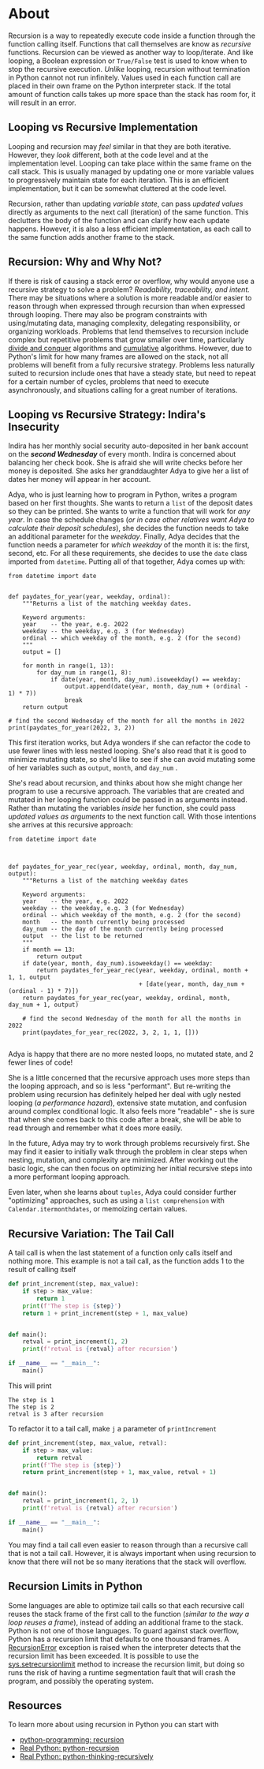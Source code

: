 # About

Recursion is a way to repeatedly execute code inside a function through the function calling itself.
Functions that call themselves are know as _recursive_ functions.
Recursion can be viewed as another way to loop/iterate. 
And like looping, a Boolean expression or `True/False` test is used to know when to stop the recursive execution.
_Unlike_ looping, recursion without termination in Python cannot not run infinitely.
Values used in each function call are placed in their own frame on the Python interpreter stack.
If the total amount of function calls takes up more space than the stack has room for, it will result in an error.

## Looping vs Recursive Implementation

Looping and recursion may _feel_ similar in that they are both iterative.
However, they _look_ different, both at the code level and at the implementation level.
Looping can take place within the same frame on the call stack.
This is usually managed by updating one or more variable values to progressively maintain state for each iteration.
This is an efficient implementation, but it can be somewhat cluttered at the code level.

Recursion, rather than updating _variable state_, can pass _updated values_ directly as arguments to the next call (iteration) of the same function.
This declutters the body of the function and can clarify how each update happens.
However,  it is also a less efficient implementation, as each call to the same function adds another frame to the stack.

## Recursion: Why and Why Not?

If there is risk of causing a stack error or overflow, why would anyone use a recursive strategy to solve a problem?
_Readability, traceability, and intent._ 
There may be situations where a solution is more readable and/or easier to reason through when expressed through recursion than when expressed through looping.
There may also be program constraints with using/mutating data, managing complexity, delegating responsibility, or organizing workloads.
Problems that lend themselves to recursion include complex but repetitive problems that grow smaller over time, particularly [divide and conquer][divide and conquer] algorithms and [cumulative][cumulative] algorithms.
However, due to Python's limit for how many frames are allowed on the stack, not all problems will benefit from a fully recursive strategy.
Problems less naturally suited to recursion include ones that have a steady state, but need to repeat for a certain number of cycles, problems that need to execute asynchronously, and situations calling for a great number of iterations.

## Looping vs Recursive Strategy: Indira's Insecurity

Indira has her monthly social security auto-deposited in her bank account on the **_second Wednesday_** of every month.
Indira is concerned about balancing her check book.
She is afraid she will write checks before her money is deposited.
She asks her granddaughter Adya to give her a list of dates her money will appear in her account.

Adya, who is just learning how to program in Python, writes a program based on her first thoughts.
She wants to return a `list` of the deposit dates so they can be printed.
She wants to write a function that will work for _any year_.
In case the schedule changes (_or in case other relatives want Adya to calculate their deposit schedules_),  she decides the function needs to take an additional parameter for the _weekday_.
Finally, Adya decides that the function needs a parameter for _which weekday_ of the month it is: the first, second, etc.
For all these requirements, she decides to use the `date` class imported from `datetime`.
Putting all of that together, Adya comes up with:

```
from datetime import date


def paydates_for_year(year, weekday, ordinal):
    """Returns a list of the matching weekday dates.
    
    Keyword arguments:
    year    -- the year, e.g. 2022
    weekday -- the weekday, e.g. 3 (for Wednesday)
    ordinal -- which weekday of the month, e.g. 2 (for the second)
    """
    output = []

    for month in range(1, 13):
        for day_num in range(1, 8):
            if date(year, month, day_num).isoweekday() == weekday:
                output.append(date(year, month, day_num + (ordinal - 1) * 7))
                break
    return output

# find the second Wednesday of the month for all the months in 2022
print(paydates_for_year(2022, 3, 2))
```

This  first iteration works, but Adya wonders if she can refactor the code to use fewer lines with less nested looping.
She's also read that it is good to minimize mutating state, so she'd like to see if she can avoid mutating some of her variables such as `output`, `month`, and `day_num` .  

She's read about recursion, and thinks about how she might change her program to use a recursive approach.
The variables that are created and mutated in her looping function could  be passed in as arguments instead.
Rather than  mutating the variables _inside_ her function, she could pass _updated values as arguments_ to the next function call.
With those intentions she arrives at this recursive approach:

```
from datetime import date



def paydates_for_year_rec(year, weekday, ordinal, month, day_num, output):
    """Returns a list of the matching weekday dates
    
    Keyword arguments:
    year    -- the year, e.g. 2022
    weekday -- the weekday, e.g. 3 (for Wednesday)
    ordinal -- which weekday of the month, e.g. 2 (for the second)
    month   -- the month currently being processed
    day_num -- the day of the month currently being processed
    output  -- the list to be returned
    """
    if month == 13:
        return output
    if date(year, month, day_num).isoweekday() == weekday:
        return paydates_for_year_rec(year, weekday, ordinal, month + 1, 1, output
                                     + [date(year, month, day_num + (ordinal - 1) * 7)])
    return paydates_for_year_rec(year, weekday, ordinal, month, day_num + 1, output)

    # find the second Wednesday of the month for all the months in 2022
    print(paydates_for_year_rec(2022, 3, 2, 1, 1, []))
    
```

Adya is happy that there are no more nested loops, no mutated state, and 2 fewer lines of code!  

She is a little concerned that the recursive approach uses more steps than the looping approach, and so is less "performant".
But re-writing the problem using recursion has definitely helped her deal with ugly nested looping (_a performance hazard_), extensive state mutation, and confusion around complex conditional logic.
It also feels more "readable" - she is sure that when she comes back to this code after a break, she will be able to read through and remember what it does more easily. 

In the future, Adya may try to work through problems recursively first.
She may find it easier to initially walk through the problem in clear steps when nesting, mutation, and complexity are minimized.
After working out the basic logic, she can then focus on optimizing her initial recursive steps into a more performant looping approach.

Even later, when she learns about `tuples`, Adya could consider further "optimizing" approaches, such as using a `list comprehension` with `Calendar.itermonthdates`, or memoizing certain values.

## Recursive Variation: The Tail Call

A tail call is when the last statement of a function only calls itself and nothing more.
This example is not a tail call, as the function adds 1 to the result of calling itself

```python
def print_increment(step, max_value):
    if step > max_value:
        return 1
    print(f'The step is {step}')
    return 1 + print_increment(step + 1, max_value)


def main():
    retval = print_increment(1, 2)
    print(f'retval is {retval} after recursion')

if __name__ == "__main__":
    main()

```

This will print

```
The step is 1
The step is 2
retval is 3 after recursion
```

To refactor it to a tail call, make `j` a parameter of `printIncrement`

```python
def print_increment(step, max_value, retval):
    if step > max_value:
        return retval
    print(f'The step is {step}')
    return print_increment(step + 1, max_value, retval + 1)


def main():
    retval = print_increment(1, 2, 1)
    print(f'retval is {retval} after recursion')

if __name__ == "__main__":
    main()

```

You may find a tail call even easier to reason through than a recursive call that is not a tail call.
However, it is always important when using recursion to know that there will not be so many iterations that the stack will overflow.

## Recursion Limits in Python

Some languages are able to optimize tail calls so that each recursive call reuses the stack frame of the first call to the function (_similar to the way a loop reuses a frame_), instead of adding an additional frame to the stack.
Python is not one of those languages.
To guard against stack overflow, Python has a recursion limit that defaults to one thousand frames.
A [RecursionError](https://docs.python.org/3.8/library/exceptions.html#RecursionError) exception is raised when the interpreter detects that the recursion limit has been exceeded.
It is possible to use the [sys.setrecursionlimit](https://docs.python.org/3.8/library/sys.html#sys.setrecursionlimit) method to increase the recursion limit, but doing so runs the risk of having a runtime segmentation fault that will crash the program, and possibly the operating system.

## Resources

To learn more about using recursion in Python you can start with 
- [python-programming: recursion][python-programming: recursion]
- [Real Python: python-recursion][Real Python: python-recursion]
- [Real Python: python-thinking-recursively][Real Python: python-thinking-recursively]

[python-programming: recursion]: https://www.programiz.com/python-programming/recursion
[Real Python: python-recursion]: https://realpython.com/python-recursion/
[Real Python: python-thinking-recursively]: https://realpython.com/python-thinking-recursively/
[RecursionError]: https://docs.python.org/3.8/library/exceptions.html#RecursionError
[setrecursionlimit]: https://docs.python.org/3.8/library/sys.html#sys.setrecursionlimit
[divide and conquer]: https://afteracademy.com/blog/divide-and-conquer-approach-in-programming
[cumulative]: https://www.geeksforgeeks.org/sum-of-natural-numbers-using-recursion/
